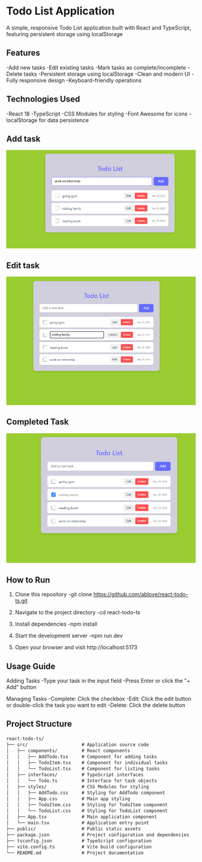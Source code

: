 # Todo List Application

A simple, responsive Todo List application built with React and TypeScript, featuring persistent storage using localStorage

 ## Features

 -Add new tasks
 -Edit existing tasks
 -Mark tasks as complete/incomplete
 -Delete tasks
 -Persistent storage using localStorage
 -Clean and modern UI
 -Fully responsive design
 -Keyboard-friendly operations

 ## Technologies Used

 -React 18
 -TypeScript
 -CSS Modules for styling
 -Font Awesome for icons
 -localStorage for data persistence

## Add task

 ![Screenshot 1](screenshots/add_tasks.png)

## Edit task

 ![Screenshot 2](screenshots/edit_tasks.png)

## Completed Task

![Screenshot 3](screenshots/task_completed.png)

## How to Run

1. Clone this repository
   -git clone https://github.com/ablove/react-todo-ts.git

2. Navigate to the project directory
   -cd react-todo-ts

3. Install dependencies
   -npm install

4. Start the development server
   -npm run dev

5. Open your browser and visit http://localhost:5173

## Usage Guide

Adding Tasks
-Type your task in the input field
-Press Enter or click the "+ Add" button

Managing Tasks
-Complete: Click the checkbox
-Edit: Click the edit button or double-click the task you want to edit
-Delete: Click the delete button

## Project Structure

```
react-todo-ts/
├── src/                    # Application source code
│   ├── components/         # React components
│   │   ├── AddTodo.tsx     # Component for adding tasks
│   │   ├── TodoItem.tsx    # Component for individual tasks
│   │   └── TodoList.tsx    # Component for listing tasks
│   ├── interfaces/         # TypeScript interfaces
│   │   └── Todo.ts         # Interface for task objects
│   ├── styles/             # CSS Modules for styling
│   │   ├── AddTodo.css     # Styling for AddTodo component
│   │   ├── App.css         # Main app styling
│   │   ├── TodoItem.css    # Styling for TodoItem component
│   │   └── TodoList.css    # Styling for TodoList component
│   ├── App.tsx             # Main application component
│   └── main.tsx            # Application entry point
├── public/                 # Public static assets
├── package.json            # Project configuration and dependencies
├── tsconfig.json           # TypeScript configuration
├── vite.config.ts          # Vite build configuration
└── README.md               # Project documentation
```
